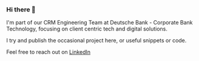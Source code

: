 ### Hi there 👋

I'm part of our CRM Engineering Team at Deutsche Bank - Corporate Bank Technology, focusing on client centric tech and digital solutions.

I try and publish the occasional project here, or useful snippets or code. 

Feel free to reach out on [LinkedIn](https://www.linkedin.com/in/nathan97/)

<!--
**nhall97/nhall97** is a ✨ _special_ ✨ repository because its `README.md` (this file) appears on your GitHub profile.

Here are some ideas to get you started:

- 🔭 I’m currently working on ...
- 🌱 I’m currently learning ...
- 👯 I’m looking to collaborate on ...
- 🤔 I’m looking for help with ...
- 💬 Ask me about ...
- 📫 How to reach me: ...
- 😄 Pronouns: ...
- ⚡ Fun fact: ...
-->
